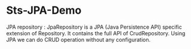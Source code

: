 # Sts-JPA-Demo
JPA repository :  JpaRepository is a JPA (Java Persistence API) specific extension of Repository. It contains the full API of CrudRepository. Using JPA we can do CRUD operation without any configuration.
